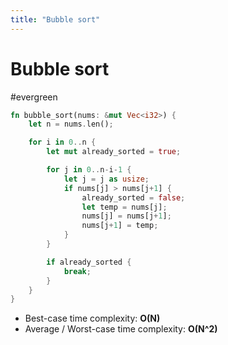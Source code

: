 ```yaml
---
title: "Bubble sort"
---
```


# Bubble sort
#evergreen

```rust
fn bubble_sort(nums: &mut Vec<i32>) {
    let n = nums.len();

    for i in 0..n {
        let mut already_sorted = true;

        for j in 0..n-i-1 {
            let j = j as usize;
            if nums[j] > nums[j+1] {
                already_sorted = false;
                let temp = nums[j];
                nums[j] = nums[j+1];
                nums[j+1] = temp;
            }
        }

        if already_sorted {
            break;
        }
    }
}
```

- Best-case time complexity: **O(N)**
- Average / Worst-case time complexity: **O(N^2)**